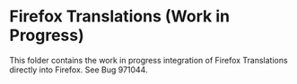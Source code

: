 # Firefox Translations (Work in Progress)

This folder contains the work in progress integration of Firefox Translations directly into Firefox. See Bug 971044.
